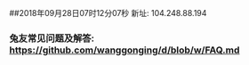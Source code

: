 ##2018年09月28日07时12分07秒 新址: 104.248.88.194
### 兔友常见问题及解答: https://github.com/wanggonging/d/blob/w/FAQ.md
